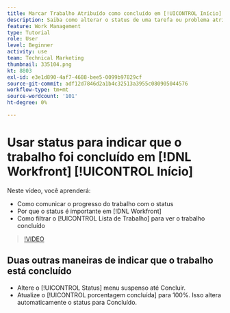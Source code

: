 ```yaml
---
title: Marcar Trabalho Atribuído como concluído em [!UICONTROL Início]
description: Saiba como alterar o status de uma tarefa ou problema atribuído para indicar que está concluído por meio do [!UICONTROL Lista de Trabalho]. Em seguida, filtre a lista para ver apenas o trabalho concluído.
feature: Work Management
type: Tutorial
role: User
level: Beginner
activity: use
team: Technical Marketing
thumbnail: 335104.png
kt: 8803
exl-id: e3e1d890-4af7-4688-bee5-0099b97829cf
source-git-commit: adf12d7846d2a1b4c32513a3955c080905044576
workflow-type: tm+mt
source-wordcount: '101'
ht-degree: 0%

---
```


# Usar status para indicar que o trabalho foi concluído em [!DNL Workfront] [!UICONTROL Início]

Neste vídeo, você aprenderá:

* Como comunicar o progresso do trabalho com o status
* Por que o status é importante em [!DNL  Workfront]
* Como filtrar o [!UICONTROL Lista de Trabalho] para ver o trabalho concluído

>[!VIDEO](https://video.tv.adobe.com/v/335104/?quality=12)


## Duas outras maneiras de indicar que o trabalho está concluído

* Altere o [!UICONTROL Status] menu suspenso até Concluir.
* Atualize o [!UICONTROL porcentagem concluída] para 100%. Isso altera automaticamente o status para Concluído.

<!---
learn more URLs
--->

